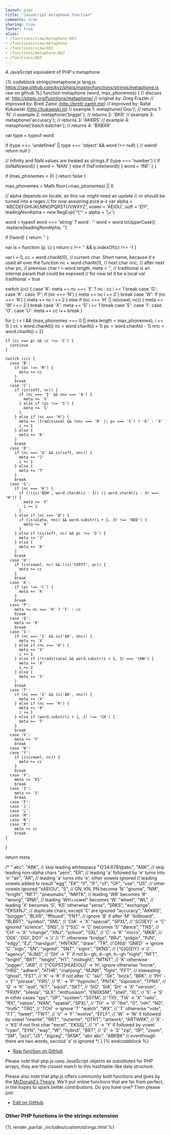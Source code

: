 ```yaml
---
layout: page
title: "JavaScript metaphone function"
comments: true
sharing: true
footer: true
alias:
- /functions/view/metaphone:863
- /functions/view/metaphone
- /functions/view/863
- /functions/metaphone:863
- /functions/863
---
```

<!-- Generated by Rakefile:build -->
A JavaScript equivalent of PHP's metaphone

{% codeblock strings/metaphone.js lang:js https://raw.github.com/kvz/phpjs/master/functions/strings/metaphone.js raw on github %}
function metaphone (word, max_phonemes) {
  //  discuss at: http://phpjs.org/functions/metaphone/
  // original by: Greg Frazier
  // improved by: Brett Zamir (http://brett-zamir.me)
  // improved by: Rafał Kukawski (http://kukawski.pl)
  //   example 1: metaphone('Gnu');
  //   returns 1: 'N'
  //   example 2: metaphone('bigger');
  //   returns 2: 'BKR'
  //   example 3: metaphone('accuracy');
  //   returns 3: 'AKKRS'
  //   example 4: metaphone('batch batcher');
  //   returns 4: 'BXBXR'

  var type = typeof word

  if (type === 'undefined' || type === 'object' && word !== null) {
    // weird!
    return null
  }

  // infinity and NaN values are treated as strings
  if (type === 'number') {
    if (isNaN(word)) {
      word = 'NAN'
    } else if (!isFinite(word)) {
      word = 'INF'
    }
  }

  if (max_phonemes < 0) {
    return false
  }

  max_phonemes = Math.floor(+max_phonemes) || 0

  // alpha depends on locale, so this var might need an update
  // or should be turned into a regex
  // for now assuming pure a-z
  var alpha = 'ABCDEFGHIJKLMNOPQRSTUVWXYZ',
    vowel = 'AEIOU',
    soft = 'EIY',
    leadingNonAlpha = new RegExp('^[^' + alpha + ']+')

  word = typeof word === 'string' ? word : ''
  word = word.toUpperCase()
    .replace(leadingNonAlpha, '')

  if (!word) {
    return ''
  }

  var is = function (p, c) {
    return c !== '' && p.indexOf(c) !== -1
  }

  var i = 0,
    cc = word.charAt(0), // current char. Short name, because it's used all over the function
    nc = word.charAt(1), // next char
    nnc, // after next char
    pc, // previous char
    l = word.length,
    meta = '',
    // traditional is an internal param that could be exposed
    // for now let it be a local var
    traditional = true

  switch (cc) {
    case 'A':
      meta += nc === 'E' ? nc : cc
      i += 1
      break
    case 'G':
    case 'K':
    case 'P':
      if (nc === 'N') {
        meta += nc
        i += 2
      }
      break
    case 'W':
      if (nc === 'R') {
        meta += nc
        i += 2
      } else if (nc === 'H' || is(vowel, nc)) {
        meta += 'W'
        i += 2
      }
      break
    case 'X':
      meta += 'S'
      i += 1
      break
    case 'E':
    case 'I':
    case 'O':
    case 'U':
      meta += cc
      i++
      break
  }

  for (; i < l && (max_phonemes === 0 || meta.length < max_phonemes); i += 1) {
    cc = word.charAt(i)
    nc = word.charAt(i + 1)
    pc = word.charAt(i - 1)
    nnc = word.charAt(i + 2)

    if (cc === pc && cc !== 'C') {
      continue
    }

    switch (cc) {
      case 'B':
        if (pc !== 'M') {
          meta += cc
        }
        break
      case 'C':
        if (is(soft, nc)) {
          if (nc === 'I' && nnc === 'A') {
            meta += 'X'
          } else if (pc !== 'S') {
            meta += 'S'
          }
        } else if (nc === 'H') {
          meta += !traditional && (nnc === 'R' || pc === 'S') ? 'K' : 'X'
          i += 1
        } else {
          meta += 'K'
        }
        break
      case 'D':
        if (nc === 'G' && is(soft, nnc)) {
          meta += 'J'
          i += 1
        } else {
          meta += 'T'
        }
        break
      case 'G':
        if (nc === 'H') {
          if (!(is('BDH', word.charAt(i - 3)) || word.charAt(i - 4) === 'H')) {
            meta += 'F'
            i += 1
          }
        } else if (nc === 'N') {
          if (is(alpha, nnc) && word.substr(i + 1, 3) !== 'NED') {
            meta += 'K'
          }
        } else if (is(soft, nc) && pc !== 'G') {
          meta += 'J'
        } else {
          meta += 'K'
        }
        break
      case 'H':
        if (is(vowel, nc) && !is('CGPST', pc)) {
          meta += cc
        }
        break
      case 'K':
        if (pc !== 'C') {
          meta += 'K'
        }
        break
      case 'P':
        meta += nc === 'H' ? 'F' : cc
        break
      case 'Q':
        meta += 'K'
        break
      case 'S':
        if (nc === 'I' && is('AO', nnc)) {
          meta += 'X'
        } else if (nc === 'H') {
          meta += 'X'
          i += 1
        } else if (!traditional && word.substr(i + 1, 3) === 'CHW') {
          meta += 'X'
          i += 2
        } else {
          meta += 'S'
        }
        break
      case 'T':
        if (nc === 'I' && is('AO', nnc)) {
          meta += 'X'
        } else if (nc === 'H') {
          meta += '0'
          i += 1
        } else if (word.substr(i + 1, 2) !== 'CH') {
          meta += 'T'
        }
        break
      case 'V':
        meta += 'F'
        break
      case 'W':
      case 'Y':
        if (is(vowel, nc)) {
          meta += cc
        }
        break
      case 'X':
        meta += 'KS'
        break
      case 'Z':
        meta += 'S'
        break
      case 'F':
      case 'J':
      case 'L':
      case 'M':
      case 'N':
      case 'R':
        meta += cc
        break
    }
  }

  return meta

  /*
  "    abc", "ABK", // skip leading whitespace
  "1234.678!@abc", "ABK", // skip leading non-alpha chars
  "aero", "ER", // leading 'a' followed by 'e' turns into 'e'
  "air", "AR", // leading 'a' turns into 'e', other vowels ignored
  // leading vowels added to result
  "egg", "EK",
  "if", "IF",
  "of", "OF",
  "use", "US",
  // other vowels ignored
  "xAEIOU", "S",
  // GN, KN, PN become 'N'
  "gnome", "NM",
  "knight", "NFT",
  "pneumatic", "NMTK",
  // leading 'WR' becomes 'R'
  "wrong", "RNK",
  // leading 'WH+vowel" becomes 'W'
  "wheel", "WL",
  // leading 'X' becomes 'S', 'KS' otherwise
  "xerox", "SRKS",
  "exchange", "EKSXNJ",
  // duplicate chars, except 'C' are ignored
  "accuracy", "AKKRS",
  "blogger", "BLKR",
  "fffound", "FNT",
  // ignore 'B' if after 'M'
  "billboard", "BLBRT",
  "symbol", "SML",
  // 'CIA' -> 'X'
  "special", "SPXL",
  // 'SC[IEY]' -> 'C' ignored
  "science", "SNS",
  // '[^S]C' -> 'C' becomes 'S'
  "dance", "TNS",
  // 'CH' -> 'X'
  "change", "XNJ",
  "school", "SXL",
  // 'C' -> 'K'
  "micro", "MKR",
  // 'DGE', 'DGI', DGY' -> 'J'
  // 'T' otherwise
  "bridge", "BRJ",
  "pidgin", "PJN",
  "edgy", "EJ",
  "handgun", "HNTKN",
  "draw", "TR",
  //'GN\b' 'GNED' -> ignore 'G'
  "sign", "SN",
  "signed", "SNT",
  "signs", "SKNS",
  // [^G]G[EIY] -> 'J'...
  "agency", "AJNS",
  // 'GH' -> 'F' if not b--gh, d--gh, h--gh
  "night", "NFT",
  "bright", "BRT",
  "height", "HT",
  "midnight", "MTNT",
  // 'K' otherwise
  "jogger", "JKR",
  // '[^CGPST]H[AEIOU]' -> 'H', ignore otherwise
  "horse", "HRS",
  "adhere", "ATHR",
  "mahjong", "MJNK",
  "fight", "FFT", // interesting
  "ghost", "FST",
  // 'K' -> 'K' if not after 'C'
  "ski", "SK",
  "brick", "BRK",
  // 'PH' -> 'F'
  "phrase", "FRS",
  // 'P.' -> 'P'
  "hypnotic", "PNTK",
  "topnotch", "TPNX",
  // 'Q' -> 'K'
  "quit", "KT",
  "squid", "SKT",
  // 'SIO', 'SIA', 'SH' -> 'X'
  "version", "FRXN",
  "silesia", "SLX",
  "enthusiasm", "EN0XSM",
  "shell", "XL",
  // 'S' -> 'S' in other cases
  "spy", "SP",
  "system", "SSTM",
  // 'TIO', 'TIA' -> 'X'
  "ratio", "RX",
  "nation", "NXN",
  "spatial", "SPXL",
  // 'TH' -> '0'
  "the", "0",
  "nth", "N0",
  "truth", "TR0",
  // 'TCH' -> ignore 'T'
  "watch", "WX",
  // 'T' otherwise
  "vote", "FT",
  "tweet", "TWT",
  // 'V' -> 'F'
  "evolve", "EFLF",
  // 'W' -> 'W' if followed by vowel
  "rewrite", "RRT",
  "outwrite", "OTRT",
  "artwork", "ARTWRK",
  // 'X' -> 'KS' if not first char
  "excel", "EKSSL",
  // 'Y' -> 'Y' if followed by vowel
  "cyan", "SYN",
  "way", "W",
  "hybrid", "BRT",
  // 'Z' -> 'S'
  "zip", "SP",
  "zoom", "SM",
  "jazz", "JS",
  "zigzag", "SKSK",
  "abc abc", "ABKBK" // eventhough there are two words, second 'a' is ignored
  */
}
{% endcodeblock %}

 - [Raw function on GitHub](https://github.com/kvz/phpjs/blob/master/functions/strings/metaphone.js)

Please note that php.js uses JavaScript objects as substitutes for PHP arrays, they are 
the closest match to this hashtable-like data structure. 

Please also note that php.js offers community built functions and goes by the 
[McDonald's Theory](https://medium.com/what-i-learned-building/9216e1c9da7d). We'll put online 
functions that are far from perfect, in the hopes to spark better contributions. 
Do you have one? Then please just: 

 - [Edit on GitHub](https://github.com/kvz/phpjs/edit/master/functions/strings/metaphone.js)


### Other PHP functions in the strings extension
{% render_partial _includes/custom/strings.html %}
